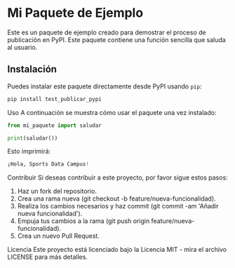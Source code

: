 # Mi Paquete de Ejemplo

Este es un paquete de ejemplo creado para demostrar el proceso de publicación en PyPI. Este paquete contiene una función sencilla que saluda al usuario.

## Instalación

Puedes instalar este paquete directamente desde PyPI usando `pip`:

```sh
pip install test_publicar_pypi
```

Uso
A continuación se muestra cómo usar el paquete una vez instalado:

```python
from mi_paquete import saludar

print(saludar())
```

Esto imprimirá:

```python
¡Hola, Sports Data Campus!
```

Contribuir
Si deseas contribuir a este proyecto, por favor sigue estos pasos:

1. Haz un fork del repositorio.
2. Crea una rama nueva (git checkout -b feature/nueva-funcionalidad).
3. Realiza los cambios necesarios y haz commit (git commit -am 'Añadir nueva funcionalidad').
4. Empuja tus cambios a la rama (git push origin feature/nueva-funcionalidad).
5. Crea un nuevo Pull Request.

Licencia
Este proyecto está licenciado bajo la Licencia MIT - mira el archivo LICENSE para más detalles.


